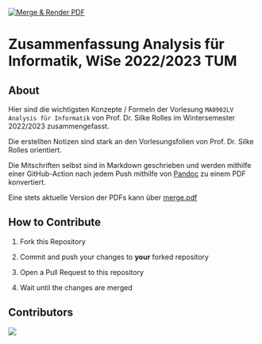 [![Merge & Render PDF](https://github.com/ManuelLerchner/analysis/actions/workflows/render.yml/badge.svg)](https://github.com/ManuelLerchner/analysis/actions/workflows/render.yml)

# Zusammenfassung Analysis für Informatik, WiSe 2022/2023 TUM

## About

Hier sind die wichtigsten Konzepte / Formeln der Vorlesung `MA0902LV Analysis für Informatik` von Prof. Dr. Silke Rolles im Wintersemester 2022/2023 zusammengefasst.

Die erstellten Notizen sind stark an den Vorlesungsfolien von Prof. Dr. Silke Rolles orientiert.

Die Mitschriften selbst sind in Markdown geschrieben und werden mithilfe einer GitHub-Action nach jedem Push mithilfe von [Pandoc](https://pandoc.org/) zu einem PDF konvertiert.

Eine stets aktuelle Version der PDFs kann über [merge.pdf](docs/merge.pdf)

## How to Contribute

1. Fork this Repository

2. Commit and push your changes to **your** forked repository

3. Open a Pull Request to this repository

4. Wait until the changes are merged

## Contributors

<a href="https://github.com/ManuelLerchner/analysis/graphs/contributors">
  <img src="https://contrib.rocks/image?repo=ManuelLerchner/analysis" />
</a>
